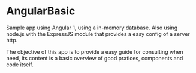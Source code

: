 # AngularBasic

Sample app using Angular 1, using a in-memory database.
Also using node.js with the ExpressJS module that provides a easy config of a server http.

The objective of this app is to provide a easy guide for consulting when need, 
its content is a basic overview of good pratices, components and code itself.
